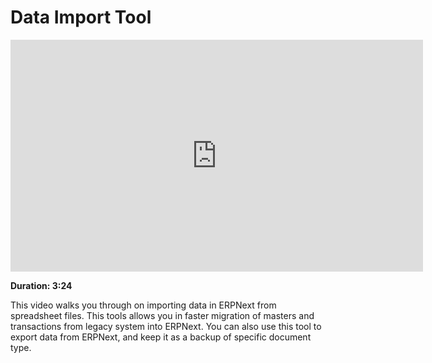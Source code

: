 # Data Import Tool

<iframe width="660" height="371" src="https://www.youtube.com/embed/6wiriRKPhmg" frameborder="0" allowfullscreen></iframe>

**Duration: 3:24**

This video walks you through on importing data in ERPNext from spreadsheet files. This tools allows you in faster migration of masters and transactions from legacy system into ERPNext. You can also use this tool to export data from ERPNext, and keep it as a backup
of specific document type.
